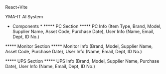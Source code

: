 React+Vite

YMA-IT AI System

* Components *
***** PC Section *****
PC Info (Item Type, Brand, Model, Supplier Name, Asset Code, Purchase Date),
User Info (Name, Email, Dept, ID No.) 


***** Monitor Section *****
Monitor Info (Brand, Model, Supplier Name, Asset Code, Purchase Date),
User Info (Name, Email, Dept, ID No.)


***** UPS Section *****
UPS Info (Brand, Model, Supplier Name, Purchase Date),
User Info (Name, Email, Dept, ID No.)